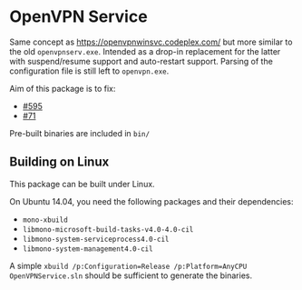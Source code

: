 OpenVPN Service
==============

Same concept as https://openvpnwinsvc.codeplex.com/ but more similar to the old
`openvpnserv.exe`. Intended as a drop-in replacement for the latter with
suspend/resume support and auto-restart support. Parsing of the configuration
file is still left to `openvpn.exe`.

Aim of this package is to fix:
- [#595](https://community.openvpn.net/openvpn/ticket/595)
- [#71](https://community.openvpn.net/openvpn/ticket/71)

Pre-built binaries are included in `bin/`

Building on Linux
-----------------

This package can be built under Linux.

On Ubuntu 14.04, you need the following packages and their dependencies:

- `mono-xbuild`
- `libmono-microsoft-build-tasks-v4.0-4.0-cil`
- `libmono-system-serviceprocess4.0-cil`
- `libmono-system-management4.0-cil`

A simple `xbuild /p:Configuration=Release /p:Platform=AnyCPU OpenVPNService.sln` should be
sufficient to generate the binaries.

